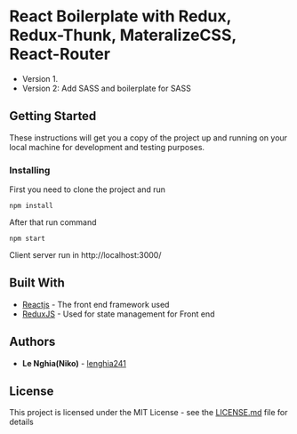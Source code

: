 # React Boilerplate with Redux, Redux-Thunk, MateralizeCSS, React-Router

- Version 1.
- Version 2: Add SASS and boilerplate for SASS

## Getting Started

These instructions will get you a copy of the project up and running on your local machine for development and testing purposes.

### Installing

First you need to clone the project and run

```
npm install
```

After that run command

```
npm start
```

Client server run in http://localhost:3000/

## Built With

- [Reactjs](https://reactjs.org/docs/getting-started.html) - The front end framework used
- [ReduxJS](https://redux.js.org/) - Used for state management for Front end

## Authors

- **Le Nghia(Niko)** - [lenghia241](https://github.com/lenghia241)

## License

This project is licensed under the MIT License - see the [LICENSE.md](LICENSE.md) file for details
